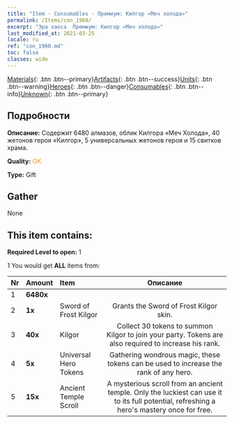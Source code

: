 ```yaml
---
title: "Item - Consumables - Премиум: Килгор «Меч холода»"
permalink: /Items/con_1960/
excerpt: "Эра хаоса  Премиум: Килгор «Меч холода»"
last_modified_at: 2021-03-25
locale: ru
ref: "con_1960.md"
toc: false
classes: wide
---
```

 [Materials](/ru/Items/){: .btn .btn--primary}[Artifacts](/ru/Items/Artifacts/){: .btn .btn--success}[Units](/ru/Items/Units/){: .btn .btn--warning}[Heroes](/ru/Items/Heroes/){: .btn .btn--danger}[Consumables](/ru/Items/Consumables/){: .btn .btn--info}[Unknown](/ru/Items/Unknown/){: .btn .btn--primary}

## Подробности
 **Описание:** Содержит 6480 алмазов, облик Килгора «Меч Холода», 40 жетонов героя «Килгор», 5 универсальных жетонов героя и 15 свитков храма.

 **Quality:** <span style="color: #FF8C00">OK</span>

 **Type:** Gift

## Gather

  None

## This item contains:

 **Required Level to open:** 1

 1 You would get **ALL** items  from:

  | Nr | Amount |     Item    | Описание |
  |:---|:-------|:------------|:-----------:|
  | 1 |  **6480x** | <i class="fas fa-gem"/> |  | 
  | 2 |  **1x** | Sword of Frost Kilgor | Grants the Sword of Frost Kilgor skin.  | 
  | 3 |  **40x** | Kilgor | Collect 30 tokens to summon Kilgor to join your party. Tokens are also required to increase his rank.  | 
  | 4 |  **5x** | Universal Hero Tokens | Gathering wondrous magic, these tokens can be used to increase the rank of any hero.  | 
  | 5 |  **15x** | Ancient Temple Scroll | A mysterious scroll from an ancient temple. Only the luckiest can use it to its full potential, refreshing a hero's mastery once for free.  | 
